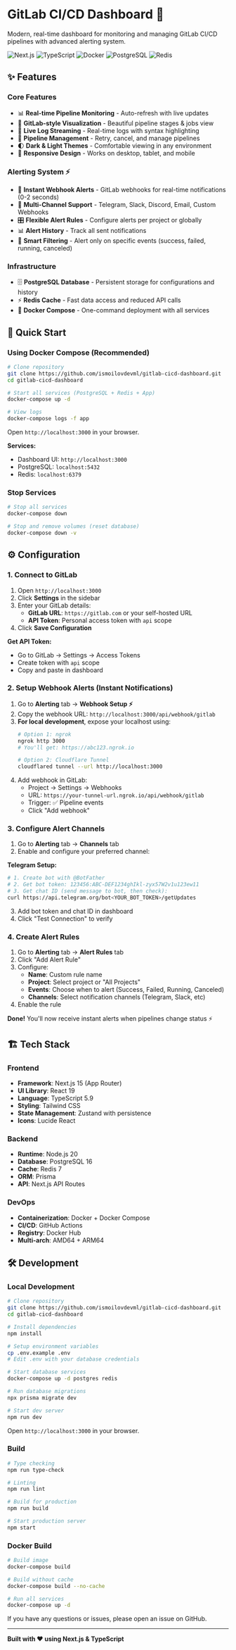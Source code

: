 # GitLab CI/CD Dashboard 🚀

Modern, real-time dashboard for monitoring and managing GitLab CI/CD pipelines with advanced alerting system.

![Next.js](https://img.shields.io/badge/Next.js-15-black) ![TypeScript](https://img.shields.io/badge/TypeScript-5.9-blue) ![Docker](https://img.shields.io/badge/docker-ready-brightgreen) ![PostgreSQL](https://img.shields.io/badge/PostgreSQL-16-blue) ![Redis](https://img.shields.io/badge/Redis-7-red)

## ✨ Features

### Core Features
- 📊 **Real-time Pipeline Monitoring** - Auto-refresh with live updates
- 🎨 **GitLab-style Visualization** - Beautiful pipeline stages & jobs view
- 📝 **Live Log Streaming** - Real-time logs with syntax highlighting
- 🔄 **Pipeline Management** - Retry, cancel, and manage pipelines
- 🌓 **Dark & Light Themes** - Comfortable viewing in any environment
- 📱 **Responsive Design** - Works on desktop, tablet, and mobile

### Alerting System ⚡
- 🎯 **Instant Webhook Alerts** - GitLab webhooks for real-time notifications (0-2 seconds)
- 📢 **Multi-Channel Support** - Telegram, Slack, Discord, Email, Custom Webhooks
- 🎛️ **Flexible Alert Rules** - Configure alerts per project or globally
- 📊 **Alert History** - Track all sent notifications
- 🔔 **Smart Filtering** - Alert only on specific events (success, failed, running, canceled)

### Infrastructure
- 🗄️ **PostgreSQL Database** - Persistent storage for configurations and history
- ⚡ **Redis Cache** - Fast data access and reduced API calls
- 🐳 **Docker Compose** - One-command deployment with all services

## 🚀 Quick Start

### Using Docker Compose (Recommended)

```bash
# Clone repository
git clone https://github.com/ismoilovdevml/gitlab-cicd-dashboard.git
cd gitlab-cicd-dashboard

# Start all services (PostgreSQL + Redis + App)
docker-compose up -d

# View logs
docker-compose logs -f app
```

Open `http://localhost:3000` in your browser.

**Services:**
- Dashboard UI: `http://localhost:3000`
- PostgreSQL: `localhost:5432`
- Redis: `localhost:6379`

### Stop Services

```bash
# Stop all services
docker-compose down

# Stop and remove volumes (reset database)
docker-compose down -v
```

## ⚙️ Configuration

### 1. Connect to GitLab

1. Open `http://localhost:3000`
2. Click **Settings** in the sidebar
3. Enter your GitLab details:
   - **GitLab URL**: `https://gitlab.com` or your self-hosted URL
   - **API Token**: Personal access token with `api` scope
4. Click **Save Configuration**

**Get API Token:**
- Go to GitLab → Settings → Access Tokens
- Create token with `api` scope
- Copy and paste in dashboard

### 2. Setup Webhook Alerts (Instant Notifications)

1. Go to **Alerting** tab → **Webhook Setup ⚡**
2. Copy the webhook URL: `http://localhost:3000/api/webhook/gitlab`
3. **For local development**, expose your localhost using:
   ```bash
   # Option 1: ngrok
   ngrok http 3000
   # You'll get: https://abc123.ngrok.io

   # Option 2: Cloudflare Tunnel
   cloudflared tunnel --url http://localhost:3000
   ```
4. Add webhook in GitLab:
   - Project → Settings → Webhooks
   - URL: `https://your-tunnel-url.ngrok.io/api/webhook/gitlab`
   - Trigger: ✅ Pipeline events
   - Click "Add webhook"

### 3. Configure Alert Channels

1. Go to **Alerting** tab → **Channels** tab
2. Enable and configure your preferred channel:

**Telegram Setup:**
```bash
# 1. Create bot with @BotFather
# 2. Get bot token: 123456:ABC-DEF1234ghIkl-zyx57W2v1u123ew11
# 3. Get chat ID (send message to bot, then check):
curl https://api.telegram.org/bot<YOUR_BOT_TOKEN>/getUpdates
```

3. Add bot token and chat ID in dashboard
4. Click "Test Connection" to verify

### 4. Create Alert Rules

1. Go to **Alerting** tab → **Alert Rules** tab
2. Click "Add Alert Rule"
3. Configure:
   - **Name**: Custom rule name
   - **Project**: Select project or "All Projects"
   - **Events**: Choose when to alert (Success, Failed, Running, Canceled)
   - **Channels**: Select notification channels (Telegram, Slack, etc)
4. Enable the rule

**Done!** You'll now receive instant alerts when pipelines change status ⚡

## 🏗️ Tech Stack

### Frontend
- **Framework**: Next.js 15 (App Router)
- **UI Library**: React 19
- **Language**: TypeScript 5.9
- **Styling**: Tailwind CSS
- **State Management**: Zustand with persistence
- **Icons**: Lucide React

### Backend
- **Runtime**: Node.js 20
- **Database**: PostgreSQL 16
- **Cache**: Redis 7
- **ORM**: Prisma
- **API**: Next.js API Routes

### DevOps
- **Containerization**: Docker + Docker Compose
- **CI/CD**: GitHub Actions
- **Registry**: Docker Hub
- **Multi-arch**: AMD64 + ARM64

## 🛠️ Development

### Local Development

```bash
# Clone repository
git clone https://github.com/ismoilovdevml/gitlab-cicd-dashboard.git
cd gitlab-cicd-dashboard

# Install dependencies
npm install

# Setup environment variables
cp .env.example .env
# Edit .env with your database credentials

# Start database services
docker-compose up -d postgres redis

# Run database migrations
npx prisma migrate dev

# Start dev server
npm run dev
```

Open `http://localhost:3000` in your browser.

### Build

```bash
# Type checking
npm run type-check

# Linting
npm run lint

# Build for production
npm run build

# Start production server
npm start
```

### Docker Build

```bash
# Build image
docker-compose build

# Build without cache
docker-compose build --no-cache

# Run all services
docker-compose up -d
```


If you have any questions or issues, please open an issue on GitHub.

---

**Built with ❤️ using Next.js & TypeScript**
